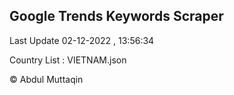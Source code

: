 

## Google Trends Keywords Scraper 
 
Last Update 02-12-2022 , 13:56:34

Country List :
VIETNAM.json



© Abdul Muttaqin 
